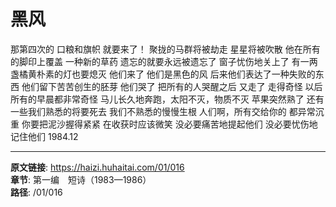 # 黑风

那第四次的
口粮和旗帜
就要来了！
聚拢的马群将被劫走
星星将被吹散
他在所有的脚印上覆盖
一种新的草药
遗忘的就要永远被遗忘了
窗子忧伤地关上了
有一两盏橘黄朴素的灯也要熄灭
他们来了
他们是黑色的风
后来他们表达了一种失败的东西
他们留下苦苦创生的胚芽
他们哭了
把所有的人哭醒之后
又走了
走得奇怪
以后所有的早晨都非常奇怪
马儿长久地奔跑，太阳不灭，物质不灭
苹果突然熟了
还有一些我们熟悉的将要死去
我们不熟悉的慢慢生根
人们啊，所有交给你的
都异常沉重
你要把泥沙握得紧紧
在收获时应该微笑
没必要痛苦地提起他们
没必要忧伤地记住他们
1984.12

---

**原文链接**: https://haizi.huhaitai.com/01/016  
**章节**: 第一编　短诗（1983—1986）  
**路径**: /01/016
